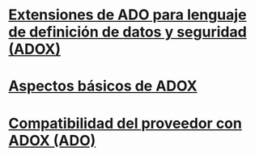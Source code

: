 # [Extensiones de ADO para lenguaje de definición de datos y seguridad (ADOX)](ado-extensions-for-data-definition-language-and-security-adox.md)
# [Aspectos básicos de ADOX](adox-fundamentals.md)
# [Compatibilidad del proveedor con ADOX (ADO)](provider-support-for-adox-ado.md)
